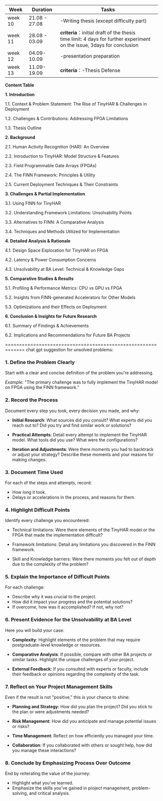 | Week | Duration | Tasks  |  
|-----------------|-----------------|-----------------|
|week 10|21.08 - 27.08|-Writing thesis (except difficulty part)
|week 11|28.08 - 03.09|**criteria**：initial draft of the thesis<br> time limit: 4 days for further experiment on the issue, 3days for conclusion|
|week 12|04.09-10.09|-presentation preparation|
|week 13|11.09-19.09|**criteria**：-Thesis Defense|


**Content Table**

**1. Introduction**

1.1. Context & Problem Statement: The Rise of TinyHAR & Challenges in Deployment

1.2. Challenges & Contributions: Addressing FPGA Limitations

1.3. Thesis Outline

**2. Background**

2.1. Human Activity Recognition (HAR): An Overview

2.2. Introduction to TinyHAR: Model Structure & Features

2.3. Field Programmable Gate Arrays (FPGAs)

2.4. The FINN Framework: Principles & Utility

2.5. Current Deployment Techniques & Their Constraints

**3. Challenges & Partial Implementation**

3.1. Using FINN for TinyHAR

3.2. Understanding Framework Limitations: Unsolvability Points

3.3. Alternatives to FINN: A Comparative Analysis

3.4. Techniques and Methods Utilized for Implementation

**4. Detailed Analysis & Rationale**

4.1. Design Space Exploration for TinyHAR on FPGA

4.2. Latency & Power Consumption Concerns

4.3. Unsolvability at BA Level: Technical & Knowledge Gaps

**5. Comparative Studies & Results**

5.1. Profiling & Performance Metrics: CPU vs GPU vs FPGA

5.2. Insights from FINN-generated Accelerators for Other Models

5.3. Optimizations and their Effects on Deployment

**6. Conclusion & Insights for Future Research**

6.1. Summary of Findings & Achievements

6.2. Implications and Recommendations for Future BA Projects


=============================================================
chat gpt suggestion for unsolved problems:

### 1. **Define the Problem Clearly**

Start with a clear and concise definition of the problem you're addressing.

_Example:_ "The primary challenge was to fully implement the TinyHAR model on FPGA using the FINN framework."

### 2. **Record the Process**

Document every step you took, every decision you made, and why:

-   **Initial Research**: What sources did you consult? What experts did you reach out to? Did you try and find similar work or solutions?
    
-   **Practical Attempts**: Detail every attempt to implement the TinyHAR model. What tools did you use? What were the configurations?
    
-   **Iteration and Adjustments**: Were there moments you had to backtrack or adjust your strategy? Describe these moments and your reasons for making changes.
    

### 3. **Document Time Used**

For each of the steps and attempts, record:

-   How long it took.
-   Delays or accelerations in the process, and reasons for them.

### 4. **Highlight Difficult Points**

Identify every challenge you encountered:

-   Technical limitations: Were there elements of the TinyHAR model or the FPGA that made the implementation difficult?
    
-   Framework limitations: Detail any limitations you discovered in the FINN framework.
    
-   Skill and Knowledge barriers: Were there moments you felt out of depth due to the complexity of the problem?
    

### 5. **Explain the Importance of Difficult Points**

For each challenge:

-   Describe why it was crucial to the project.
-   How did it impact your progress and the potential solutions?
-   If overcome, how was it accomplished? If not, why not?

### 6. **Present Evidence for the Unsolvability at BA Level**

Here you will build your case:

-   **Complexity**: Highlight elements of the problem that may require postgraduate-level knowledge or resources.
    
-   **Comparative Analysis**: If possible, compare with other BA projects or similar tasks. Highlight the unique challenges of your project.
    
-   **External Feedback**: If you consulted with experts or faculty, include their feedback or opinions regarding the complexity of the task.
    

### 7. **Reflect on Your Project Management Skills**

Even if the result is not "positive," this is your chance to shine:

-   **Planning and Strategy**: How did you plan the project? Did you stick to the plan or were adjustments needed?
    
-   **Risk Management**: How did you anticipate and manage potential issues or risks?
    
-   **Time Management**: Reflect on how efficiently you managed your time.
    
-   **Collaboration**: If you collaborated with others or sought help, how did you manage these interactions?
    

### 8. **Conclude by Emphasizing Process Over Outcome**

End by reiterating the value of the journey:

-   Highlight what you've learned.
-   Emphasize the skills you've gained in project management, problem-solving, and critical analysis.
